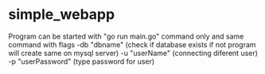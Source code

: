 # simple_webapp
Program can be started with "go run main.go" command only and same command with flags
-db "dbname"    (check if database exists if not program will create same on mysql server)
-u  "userName"  (connecting diferent user)
-p "userPassword" (type password for user)
